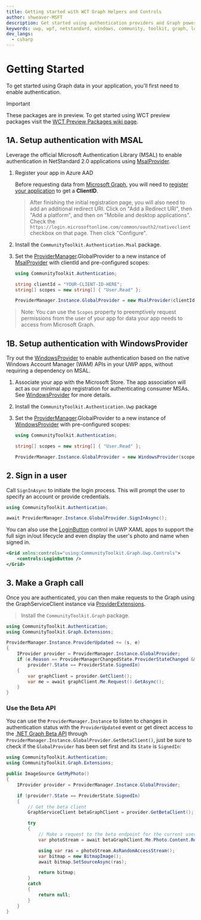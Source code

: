 ```yaml
---
title: Getting started with WCT Graph Helpers and Controls
author: shweaver-MSFT
description: Get started using authentication providers and Graph powered helpers from the Windows Community Toolkit.
keywords: uwp, wpf, netstandard, windows, community, toolkit, graph, login, authentication, provider, providers, identity
dev_langs:
  - csharp
---
```


# Getting Started

To get started using Graph data in your application, you'll first need to enable authentication.

> [!IMPORTANT]
> These packages are in preview. To get started using WCT preview packages visit the [WCT Preview Packages wiki page](https://aka.ms/wct/wiki/previewpackages).

## 1A. Setup authentication with MSAL

Leverage the official Microsoft Authentication Library (MSAL) to enable authentication in NetStandard 2.0 applications using [MsalProvider](./authentication/msal.md). 

1. Register your app in Azure AAD

    Before requesting data from [Microsoft Graph](https://graph.microsoft.com), you will need to [register your application](/azure/active-directory/develop/quickstart-register-app) to get a **ClientID**.

    > After finishing the initial registration page, you will also need to add an additional redirect URI. Click on "Add a Redirect URI", then "Add a platform", and then on "Mobile and desktop applications". Check the `https://login.microsoftonline.com/common/oauth2/nativeclient` checkbox on that page. Then click "Configure".
1. Install the `CommunityToolkit.Authentication.Msal` package.
1. Set the [ProviderManager](./authentication/ProviderManager.md).GlobalProvider to a new instance of [MsalProvider](./authentication/msal.md) with clientId and pre-configured scopes:

    ```csharp
    using CommunityToolkit.Authentication;

    string clientId = "YOUR-CLIENT-ID-HERE";
    string[] scopes = new string[] { "User.Read" };

    ProviderManager.Instance.GlobalProvider = new MsalProvider(clientId, scopes);
    ```

> Note: You can use the `Scopes` property to preemptively request permissions from the user of your app for data your app needs to access from Microsoft Graph.

## 1B. Setup authentication with WindowsProvider

Try out the [WindowsProvider](./authentication/windows.md) to enable authentication based on the native Windows Account Manager (WAM) APIs in your UWP apps, without requiring a dependency on MSAL.

1. Associate your app with the Microsoft Store. The app association will act as our minimal app registration for authenticating consumer MSAs. See [WindowsProvider](./authentication/windows.md) for more details.
1. Install the `CommunityToolkit.Authentication.Uwp` package
1. Set the [ProviderManager](./authentication/ProviderManager.md).GlobalProvider to a new instance of [WindowsProvider](./authentication/windows.md) with pre-configured scopes:

    ```csharp
    using CommunityToolkit.Authentication;

    string[] scopes = new string[] { "User.Read" };

    ProviderManager.Instance.GlobalProvider = new WindowsProvider(scopes);
    ```

## 2. Sign in a user

Call `SignInAsync` to initiate the login process. This will prompt the user to specify an account or provide credentials.

  ```csharp
using CommunityToolkit.Authentication;

await ProviderManager.Instance.GlobalProvider.SignInAsync();
```

You can also use the [LoginButton](./controls/LoginButton.md) control in UWP XAML apps to support the full sign in/out lifecycle and even display the user's photo and name when signed in.

```xml
<Grid xmlns:controls="using:CommunityToolkit.Graph.Uwp.Controls">
    <controls:LoginButton />
</Grid>
```

## 3. Make a Graph call

Once you are authenticated, you can then make requests to the Graph using the GraphServiceClient instance via [ProviderExtensions](./helpers/ProviderExtensions.md).

> Install the `CommunityToolkit.Graph` package.

```csharp
using CommunityToolkit.Authentication;
using CommunityToolkit.Graph.Extensions;

ProviderManager.Instance.ProviderUpdated += (s, e)
{
    IProvider provider = ProviderManager.Instance.GlobalProvider;
    if (e.Reason == ProviderManagerChangedState.ProviderStateChanged &&
        provider?.State == ProviderState.SignedIn)
    {
        var graphClient = provider.GetClient();
        var me = await graphClient.Me.Request().GetAsync();
    }
}
```

### Use the Beta API

You can use the `ProviderManager.Instance` to listen to changes in authentication status with the `ProviderUpdated` event or get direct access to the [.NET Graph Beta API](https://github.com/microsoftgraph/msgraph-beta-sdk-dotnet) through `ProviderManager.Instance.GlobalProvider.GetBetaClient()`, just be sure to check if the `GlobalProvider` has been set first and its `State` is `SignedIn`:

```csharp
using CommunityToolkit.Authentication;
using CommunityToolkit.Graph.Extensions;

public ImageSource GetMyPhoto()
{
    IProvider provider = ProviderManager.Instance.GlobalProvider;

    if (provider?.State == ProviderState.SignedIn)
    {
        // Get the beta client
        GraphServiceClient betaGraphClient = provider.GetBetaClient();

        try
        {
            // Make a request to the beta endpoint for the current user's photo.
            var photoStream = await betaGraphClient.Me.Photo.Content.Request().GetAsync();

            using var ras = photoStream.AsRandomAccessStream();
            var bitmap = new BitmapImage();
            await bitmap.SetSourceAsync(ras);

            return bitmap;
        }
        catch
        {
            return null;
        }
    }
}
```